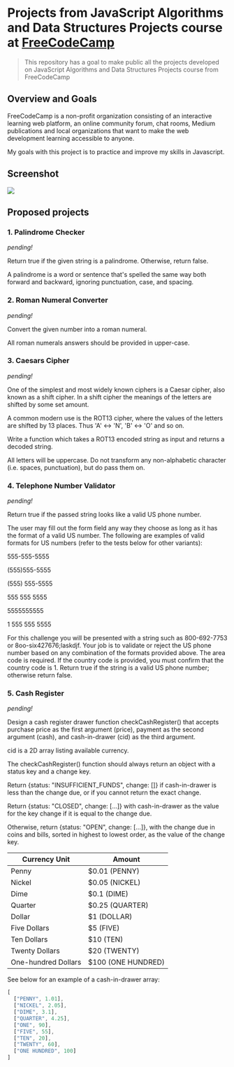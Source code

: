 # Projects from JavaScript Algorithms and Data Structures Projects course at <a href="https://www.freecodecamp.org/" target="blank">FreeCodeCamp</a>

> This repository has a goal to make public all the projects developed on JavaScript Algorithms and Data Structures Projects course from FreeCodeCamp

## Overview and Goals
FreeCodeCamp is a non-profit organization consisting of an interactive learning web platform, an online community forum, chat rooms, Medium publications and local organizations that want to make the web development learning accessible to anyone.

My goals with this project is to practice and improve my skills in Javascript.

## Screenshot

![](https://i.ibb.co/jJ6GzgW/Captura-de-tela-de-2020-03-27-07-33-45.png)

## Proposed projects

### 1. Palindrome Checker
*pending!*

Return true if the given string is a palindrome. Otherwise, return false.

A palindrome is a word or sentence that's spelled the same way both forward and backward, ignoring punctuation, case, and spacing.

### 2. Roman Numeral Converter
*pending!*

Convert the given number into a roman numeral.

All roman numerals answers should be provided in upper-case.

### 3. Caesars Cipher
*pending!*

One of the simplest and most widely known ciphers is a Caesar cipher, also known as a shift cipher. In a shift cipher the meanings of the letters are shifted by some set amount.

A common modern use is the ROT13 cipher, where the values of the letters are shifted by 13 places. Thus 'A' ↔ 'N', 'B' ↔ 'O' and so on.

Write a function which takes a ROT13 encoded string as input and returns a decoded string.

All letters will be uppercase. Do not transform any non-alphabetic character (i.e. spaces, punctuation), but do pass them on.

### 4. Telephone Number Validator
*pending!*

Return true if the passed string looks like a valid US phone number.

The user may fill out the form field any way they choose as long as it has the format of a valid US number. The following are examples of valid formats for US numbers (refer to the tests below for other variants):

555-555-5555

(555)555-5555

(555) 555-5555

555 555 5555

5555555555

1 555 555 5555

For this challenge you will be presented with a string such as 800-692-7753 or 8oo-six427676;laskdjf. Your job is to validate or reject the US phone number based on any combination of the formats provided above. The area code is required. If the country code is provided, you must confirm that the country code is 1. Return true if the string is a valid US phone number; otherwise return false.

### 5. Cash Register
*pending!*

Design a cash register drawer function checkCashRegister() that accepts purchase price as the first argument (price), payment as the second argument (cash), and cash-in-drawer (cid) as the third argument.

cid is a 2D array listing available currency.

The checkCashRegister() function should always return an object with a status key and a change key.

Return {status: "INSUFFICIENT_FUNDS", change: []} if cash-in-drawer is less than the change due, or if you cannot return the exact change.

Return {status: "CLOSED", change: [...]} with cash-in-drawer as the value for the key change if it is equal to the change due.

Otherwise, return {status: "OPEN", change: [...]}, with the change due in coins and bills, sorted in highest to lowest order, as the value of the change key.

Currency Unit | Amount
--------- | ------
Penny | $0.01 (PENNY)
Nickel | $0.05 (NICKEL)
Dime | $0.1 (DIME)
Quarter | $0.25 (QUARTER)
Dollar | $1 (DOLLAR)
Five Dollars | $5 (FIVE)
Ten Dollars | $10 (TEN)
Twenty Dollars | $20 (TWENTY)
One-hundred Dollars | $100 (ONE HUNDRED)

See below for an example of a cash-in-drawer array:

```javascript
[
  ["PENNY", 1.01],
  ["NICKEL", 2.05],
  ["DIME", 3.1],
  ["QUARTER", 4.25],
  ["ONE", 90],
  ["FIVE", 55],
  ["TEN", 20],
  ["TWENTY", 60],
  ["ONE HUNDRED", 100]
]
```

